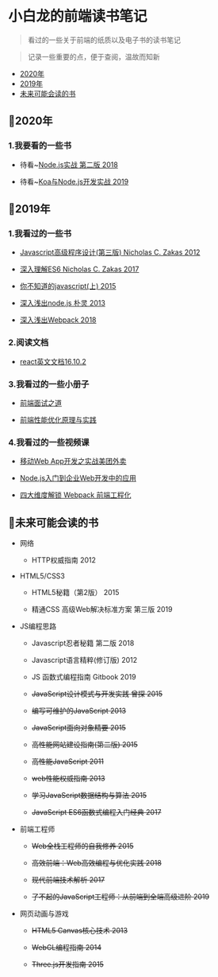 # 小白龙的前端读书笔记

> 看过的一些关于前端的纸质以及电子书的读书笔记

> 记录一些重要的点，便于查阅，温故而知新

- [2020年](#:book:2020年)
- [2019年](#:book:2019年)
- [未来可能会读的书](#:book:未来可能会读的书)

## :book:2020年

### 1.我要看的一些书

- 待看~[Node.js实战 第二版 2018](books/node-in-action.md)

- 待看~[Koa与Node.js开发实战 2019](books/koa-in-action.md)

## :book:2019年

### 1.我看过的一些书

- [Javascript高级程序设计(第三版) Nicholas C. Zakas 2012](/books/professional-javascript.md)

- [深入理解ES6 Nicholas C. Zakas 2017](/books/understanding-es6.md)

- [你不知道的javascript(上) 2015](/books/you-don't-know-js1.md)

- [深入浅出node.js 朴灵 2013](/books/understanding-node.md)

- [深入浅出Webpack 2018](/books/understanding-webpack.md)

### 2.阅读文档

- [react英文文档16.10.2](/docs/react.md)

### 3.我看过的一些小册子

- [前端面试之道](/booklet/fe-interview.md)

- [前端性能优化原理与实践](/booklet/optimize-performance.md)

### 4.我看过的一些视频课

- [移动Web App开发之实战美团外卖](/video_courses/webapp.md)

- [Node.js入门到企业Web开发中的应用]()

- [四大维度解锁 Webpack 前端工程化](/video_courses/webpack.md)

## :book:未来可能会读的书

- 网络

  - HTTP权威指南 2012

- HTML5/CSS3

  - HTML5秘籍（第2版） 2015

  - 精通CSS 高级Web解决标准方案 第三版 2019
  
- JS编程思路

  - Javascript忍者秘籍 第二版 2018

  - Javascript语言精粹(修订版) 2012

  - JS 函数式编程指南 Gitbook 2019

  - ~~JavaScript设计模式与开发实践 曾探 2015~~

  - ~~编写可维护的JavaScript 2013~~

  - ~~JavaScript面向对象精要 2015~~

  - ~~高性能网站建设指南(第二版) 2015~~

  - ~~高性能JavaScript 2011~~

  - ~~web性能权威指南 2013~~

  - ~~学习JavaScript数据结构与算法 2015~~

  - ~~JavaScript ES6函数式编程入门经典 2017~~
  
- 前端工程师

  - ~~Web全栈工程师的自我修养 2015~~

  - ~~高效前端：Web高效编程与优化实践 2018~~

  - ~~现代前端技术解析 2017~~

  - ~~了不起的JavaScript工程师：从前端到全端高级进阶 2019~~

- 网页动画与游戏

  - ~~HTML5 Canvas核心技术 2013~~

  - ~~WebGL编程指南 2014~~

  - ~~Three.js开发指南 2015~~
